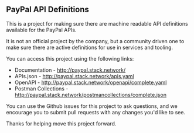 ## PayPal API Definitions
This is a project for making sure there are machine readable API definitions available for the PayPal APIs.

It is not an official project by the company, but a community driven one to make sure there are active definitions for use in services and tooling.

You can access this project using the following links:

- Documentation - http://paypal.stack.network/
- APIs.json - http://paypal.stack.network/apis.yaml
- OpenAPI - http://paypal.stack.network/openapi/complete.yaml
- Postman Collections - http://paypal.stack.network/postmancollections/complete.json

You can use the Github issues for this project to ask questions, and we encourage you to submit pull requests with any changes you'd like to see.

Thanks for helping move this project forward.
